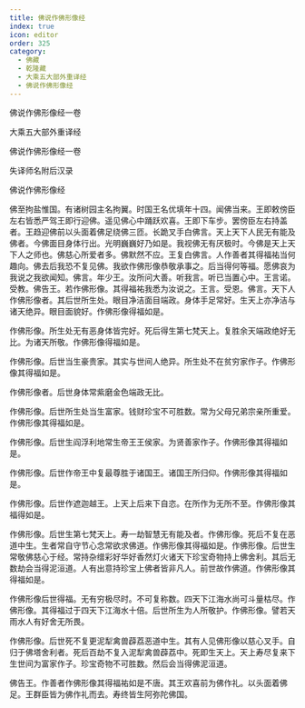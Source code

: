 ```yaml
---
title: 佛说作佛形像经
index: true
icon: editor
order: 325
category:
  - 佛藏
  - 乾隆藏
  - 大乘五大部外重译经
  - 佛说作佛形像经
---
```


佛说作佛形像经一卷  

大乘五大部外重译经  

佛说作佛形像经一卷  

失译师名附后汉录  

佛说作佛形像经  

佛至拘盐惟国。有诸树园主名拘翼。时国王名优填年十四。闻佛当来。王即敕傍臣左右皆悉严驾王即行迎佛。遥见佛心中踊跃欢喜。王即下车步。罢傍臣左右持盖者。王趋迎佛前以头面着佛足绕佛三匝。长跪叉手白佛言。天上天下人民无有能及佛者。今佛面目身体行出。光明巍巍好乃如是。我视佛无有厌极时。今佛是天上天下人之师也。佛慈心所爱者多。佛默然不应。王复白佛言。人作善者其得福祐当何趣向。佛去后我恐不复见佛。我欲作佛形像恭敬承事之。后当得何等福。愿佛哀为我说之我欲闻知。佛言。年少王。汝所问大善。听我言。听已当置心中。王言诺。受教。佛告王。若作佛形像。其得福祐我悉为汝说之。王言。受恩。佛言。天下人作佛形像者。其后世所生处。眼目净洁面目端政。身体手足常好。生天上亦净洁与诸天绝异。眼目面貌好。作佛形像得福如是。  

作佛形像。所生处无有恶身体皆完好。死后得生第七梵天上。复胜余天端政绝好无比。为诸天所敬。作佛形像得福如是。  

作佛形像。后世当生豪贵家。其实与世间人绝异。所生处不在贫穷家作子。作佛形像其得福如是。  

作佛形像者。后世身体常紫磨金色端政无比。  

作佛形像。后世所生处当生富家。钱财珍宝不可胜数。常为父母兄弟宗亲所重爱。作佛形像其得福如是。  

作佛形像。后世生阎浮利地常生帝王王侯家。为贤善家作子。作佛形像其得福如是。  

作佛形像。后世作帝王中复最尊胜于诸国王。诸国王所归仰。作佛形像其得福如是。  

作佛形像。后世作遮迦越王。上天上后来下自恣。在所作为无所不至。作佛形像其福得如是。  

作佛形像。后世生第七梵天上。寿一劫智慧无有能及者。作佛形像。死后不复在恶道中生。生者常自守节心念常欲求佛道。作佛形像其得福如是。作佛形像。后世生常敬佛慈心于经。常持杂缯彩好华好香然灯火诸天下珍宝奇物持上佛舍利。其后无数劫会当得泥洹道。人有出意持珍宝上佛者皆非凡人。前世故作佛道。作佛形像其得福如是。  

作佛形像后世得福。无有穷极尽时。不可复称数。四天下江海水尚可斗量枯尽。作佛形像。其得福过于四天下江海水十倍。后世所生为人所敬护。作佛形像。譬若天雨水人有好舍无所畏。  

作佛形像。后世死不复更泥犁禽兽薜荔恶道中生。其有人见佛形像以慈心叉手。自归于佛塔舍利者。死后百劫不复入泥犁禽兽薜荔中。死即生天上。天上寿尽复来下生世间为富家作子。珍宝奇物不可胜数。然后会当得佛泥洹道。  

佛告王。作善者作佛形像其得福祐如是不唐。其王欢喜前为佛作礼。以头面着佛足。王群臣皆为佛作礼而去。寿终皆生阿弥陀佛国。  
